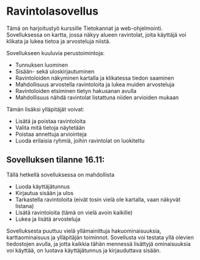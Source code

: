 # Ravintolasovellus

Tämä on harjoitustyö kurssille Tietokannat ja web-ohjelmointi. Sovelluksessa on kartta, jossa näkyy alueen ravintolat, joita käyttäjä voi klikata ja lukea tietoa ja arvosteluja niistä.

Sovellukseen kuuluvia perustoimintoja:
- Tunnuksen luominen
- Sisään- sekä uloskirjautuminen
- Ravintoloiden näkyminen kartalla ja klikatessa tiedon saaminen
- Mahdollisuus arvostella ravintoloita ja lukea muiden arvosteluja
- Ravintoloiden etsiminen tietyn hakusanan avulla
- Mahdollisuus nähdä ravintolat listattuna niiden arvioiden mukaan
  
Tämän lisäksi ylläpitäjät voivat: 
- Lisätä ja poistaa ravintoloita
- Valita mitä tietoja näytetään
- Poistaa annettuja arviointeja
- Luoda erilaisia ryhmiä, joihin ravintolat on luokiteltu

## Sovelluksen tilanne 16.11:
Tällä hetkellä sovelluksessa on mahdollista
- Luoda käyttäjätunnus
- Kirjautua sisään ja ulos
- Tarkastella ravintoloita (eivät tosin vielä ole kartalla, vaan näkyvät listana)
- Lisätä ravintoloita (tämä on vielä avoin kaikille)
- Lukea ja lisätä arvosteluja

Sovelluksesta puuttuu vielä yllämainittuja hakuominaisuuksia, karttaominaisuus ja ylläpitäjän toiminnot. Sovellusta voi testata yllä olevien tiedostojen avulla, ja jotta kaikkia tähän mennessä lisättyjä ominaisuuksia voi käyttää, on luotava käyttäjätunnus ja kirjauduttava sisään.
